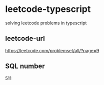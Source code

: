 # leetcode-typescript

solving leetcode problems in typescript

## leetcode-url

<https://leetcode.com/problemset/all/?page=9>

## SQL number

511
